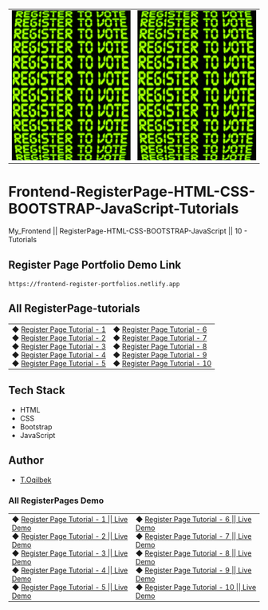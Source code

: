 <table>
    <tr>
        <td>
            <img width="388px" height="300px" src="./Sign-up-tutorial/img/main-gif.gif" alt="Frontend-RegisterPage-HTML-CSS-JavaScript-Tutorials" />
        </td>
        <td>
            <img width="388px" height="300px" src="./Sign-up-tutorial/img/main-gif.gif" alt="Frontend-RegisterPage-HTML-CSS-JavaScript-Tutorials" />
        </td>
    </tr>
</table>

# Frontend-RegisterPage-HTML-CSS-BOOTSTRAP-JavaScript-Tutorials
My_Frontend || RegisterPage-HTML-CSS-BOOTSTRAP-JavaScript || 10 - Tutorials

## Register Page Portfolio Demo Link

```
https://frontend-register-portfolios.netlify.app
```

## All RegisterPage-tutorials

<table>
<tr>
<td>
◆ <a href="https://github.com/tolqinov-o/Frontend-RegisterPage-tutorial/tree/main/Sign-up-tutorial" target="_blank">Register Page Tutorial - 1</a><br>
◆ <a href="https://github.com/tolqinov-o/Frontend-RegisterPage-tutorial/tree/main/Sign-up-tutorial-2" target="_blank">Register Page Tutorial - 2</a><br>
◆ <a href="https://github.com/tolqinov-o/Frontend-RegisterPage-tutorial/tree/main/Sign-up-tutorial-3" target="_blank">Register Page Tutorial - 3</a><br>
◆ <a href="https://github.com/tolqinov-o/Frontend-RegisterPage-tutorial/tree/main/Sign-up-tutorial-4" target="_blank">Register Page Tutorial - 4</a><br>
◆ <a href="https://github.com/tolqinov-o/Frontend-RegisterPage-tutorial/tree/main/Sign-up-tutorial-5" target="_blank">Register Page Tutorial - 5</a>
</td>
<td>
◆ <a href="https://github.com/tolqinov-o/Frontend-RegisterPage-tutorial/tree/main/Sign-up-tutorial-6" target="_blank">Register Page Tutorial - 6</a><br>
◆ <a href="https://github.com/tolqinov-o/Frontend-RegisterPage-tutorial/tree/main/Sign-up-tutorial-7" target="_blank">Register Page Tutorial - 7</a><br>
◆ <a href="https://github.com/tolqinov-o/Frontend-RegisterPage-tutorial/tree/main/Sign-up-tutorial-8" target="_blank">Register Page Tutorial - 8</a><br>
◆ <a href="https://github.com/tolqinov-o/Frontend-RegisterPage-tutorial/tree/main/Sign-up-tutorial-9" target="_blank">Register Page Tutorial - 9</a><br>
◆ <a href="https://github.com/tolqinov-o/Frontend-RegisterPage-tutorial/tree/main/Sign-up-tutorial-10" target="_blank">Register Page Tutorial - 10</a>
</td>
</tr>
</table>


## Tech Stack

- HTML
- CSS
- Bootstrap
- JavaScript

## Author

- [T.Oqilbek](https://www.github.com/tolqinov-o)

### All RegisterPages Demo

<table>
<tr>
<td>
◆ <a href="https://sign-up-tutorial.netlify.app" target="_blank">Register Page Tutorial - 1 || Live Demo</a><br>
◆ <a href="https://sign-up-tutorial-2.netlify.app" target="_blank">Register Page Tutorial - 2 || Live Demo</a><br>
◆ <a href="https://sign-up-tutorial-3.netlify.app" target="_blank">Register Page Tutorial - 3 || Live Demo</a><br>
◆ <a href="https://sign-up-tutorial-4.netlify.app" target="_blank">Register Page Tutorial - 4 || Live Demo</a><br>
◆ <a href="https://sign-up-tutorial-5.netlify.app" target="_blank">Register Page Tutorial - 5 || Live Demo</a>
</td>
<td>
◆ <a href="https://sign-up-tutorial-6.netlify.app" target="_blank">Register Page Tutorial - 6 || Live Demo</a><br>
◆ <a href="https://sign-up-tutorial-7.netlify.app" target="_blank">Register Page Tutorial - 7 || Live Demo</a><br>
◆ <a href="https://sign-up-tutorial-8.netlify.app" target="_blank">Register Page Tutorial - 8 || Live Demo</a><br>
◆ <a href="https://sign-up-tutorial-9.netlify.app" target="_blank">Register Page Tutorial - 9 || Live Demo</a><br>
◆ <a href="https://sign-up-tutorial-10.netlify.app" target="_blank">Register Page Tutorial - 10 || Live Demo</a><br>
</td>
</tr>
</table>